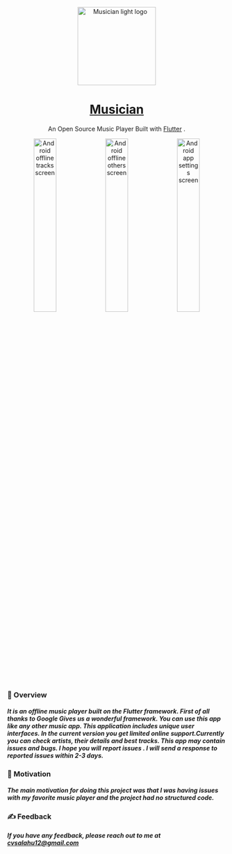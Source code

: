 

<p align="center">
  <a align="center" href="https://frostyapp.io">
    <img
      src="https://ik.imagekit.io/vun0le607a/Github/Musician/app_icons/splash_icon_white_Ldfg7FfO-.png?ik-sdk-version=javascript-1.4.3&updatedAt=1674728487749"
      width="180px"
      alt="Musician light logo "
    />
    <h1 align="center">Musician</h1>
  </a>
</p>

<p align="center">
   An Open Source Music Player Built with
  <a href="https://flutter.dev/">Flutter</a> .
</p>


<p align="center">
  <img
    title="Offline Tracks"
    alt="Android offline tracks screen"
    src="https://ik.imagekit.io/vun0le607a/Github/Musician/musicia_screen_shots/tracks_eIwvyVBmw.png?ik-sdk-version=javascript-1.4.3&updatedAt=1674731316682"
    width="32%"
  />
  <img
    title="Offline Others"
    alt="Android offline others screen"
    src="https://ik.imagekit.io/vun0le607a/Github/Musician/musicia_screen_shots/other_G4W5-vnX2.png?ik-sdk-version=javascript-1.4.3&updatedAt=1674731316600"
    width="32%"
  />
  <img
    title="App settings"
    alt='Android app settings screen'
    src="https://ik.imagekit.io/vun0le607a/Github/Musician/musicia_screen_shots/settings_3yIz2FMmF.png?ik-sdk-version=javascript-1.4.3&updatedAt=1674731316557"
    width="32%"
  />
</p>

### 🎯 Overview
##### It is an offline music player built on the Flutter framework. First of all thanks to Google Gives us a wonderful framework. You can use this app like any other music app. This application includes unique user interfaces. In the current version you get limited online support.Currently you can check artists, their details and best tracks. This app may contain issues and bugs. I hope you will report issues . I will send a response to reported issues within 2-3 days.
<!-- Musician is built with flutter . Musician is inspired by many applications including spotify,Youtube music,jio jiosaavn,etc. -->

### 💪 Motivation
##### The main motivation for doing this project was that I was having issues with my favorite music player and the project had no structured code. 

### ✍️ Feedback
##### If you have any feedback, please reach out to me at cvsalahu12@gmail.com
